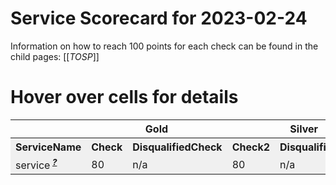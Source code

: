<!-- !!! THIS FILE IS AUTOGENERATED - DO NOT EDIT IT MANUALLY !!! -->
<!-- !!! THIS FILE IS AUTOGENERATED - DO NOT EDIT IT MANUALLY !!! -->
<!-- !!! THIS FILE IS AUTOGENERATED - DO NOT EDIT IT MANUALLY !!! -->

# Service Scorecard for 2023-02-24

Information on how to reach 100 points for each check can be found in the child pages:
[[_TOSP_]]

# Hover over cells for details

<table>
<tr style=""><th title="" style="background-color: rgba(var(--palette-neutral-2),1);" colspan="1">   </th><th title="" style="background-color: rgba(var(--palette-neutral-2),1);" colspan="2">Gold</th><th title="" style="background-color: rgba(var(--palette-neutral-2),1);" colspan="2">Silver</th><th title="" style="background-color: rgba(var(--palette-neutral-2),1);" colspan="1">Bronze</th><th title="" style="background-color: rgba(var(--palette-neutral-2),1);" colspan="1">   </th></tr>
<tr style="background-color: rgba(0, 0, 0, 0.05);"><th title="" style="background-color: rgba(var(--palette-neutral-2),1);" colspan="1">ServiceName</th><th title="" style="background-color: rgba(var(--palette-neutral-2),1);" colspan="1">Check</th><th title="" style="background-color: rgba(var(--palette-neutral-2),1);" colspan="1">DisqualifiedCheck</th><th title="" style="background-color: rgba(var(--palette-neutral-2),1);" colspan="1">Check2</th><th title="" style="background-color: rgba(var(--palette-neutral-2),1);" colspan="1">DisqualifiedCheck2</th><th title="" style="background-color: rgba(var(--palette-neutral-2),1);" colspan="1">Check3</th><th title="" style="background-color: rgba(var(--palette-neutral-2),1);" colspan="1">Average</th></tr>
<tr style="background-color: rgba(0, 0, 0, 0.05);"><td title="service" style="" colspan="1"><span>service<sup>&nbsp;<b><i><u>?</u></i></b></sup></span></td><td title="-20 points: justification: value" style="" colspan="1"><span style="color:rgba(var(--palette-accent3),1)">80</span></td><td title="-20 points: justification: value&#10;disqualified: disqualify: disqualification" style="" colspan="1"><span style="color:var(--status-info-foreground)">n/a</span></td><td title="-20 points: justification: value" style="" colspan="1"><span style="color:rgba(var(--palette-accent3),1)">80</span></td><td title="-20 points: justification: value&#10;disqualified: disqualify: disqualification" style="" colspan="1"><span style="color:var(--status-info-foreground)">n/a</span></td><td title="-20 points: justification: value" style="" colspan="1"><span style="color:rgba(var(--palette-accent3),1)">80</span></td><td title="" style="" colspan="1"><span title style="color:rgba(var(--palette-accent1),1)">10</span></td></tr></table>
